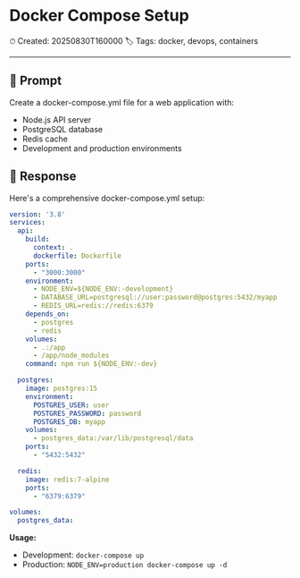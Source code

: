 # Docker Compose Setup
⏱ Created: 20250830T160000
🏷 Tags: docker, devops, containers

---

## 💭 Prompt
Create a docker-compose.yml file for a web application with:
- Node.js API server
- PostgreSQL database
- Redis cache
- Development and production environments

## 🤖 Response
Here's a comprehensive docker-compose.yml setup:

```yaml
version: '3.8'
services:
  api:
    build: 
      context: .
      dockerfile: Dockerfile
    ports:
      - "3000:3000"
    environment:
      - NODE_ENV=${NODE_ENV:-development}
      - DATABASE_URL=postgresql://user:password@postgres:5432/myapp
      - REDIS_URL=redis://redis:6379
    depends_on:
      - postgres
      - redis
    volumes:
      - .:/app
      - /app/node_modules
    command: npm run ${NODE_ENV:-dev}

  postgres:
    image: postgres:15
    environment:
      POSTGRES_USER: user
      POSTGRES_PASSWORD: password
      POSTGRES_DB: myapp
    volumes:
      - postgres_data:/var/lib/postgresql/data
    ports:
      - "5432:5432"

  redis:
    image: redis:7-alpine
    ports:
      - "6379:6379"

volumes:
  postgres_data:
```

**Usage:**
- Development: `docker-compose up`
- Production: `NODE_ENV=production docker-compose up -d`